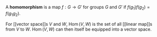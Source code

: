A **homomorphism** is a map $f: G \to G'$ for groups $G$ and $G'$ if $f(g_1)f(g_2)=f(g_1g_2)$. 

For [[vector space]]s $V$ and $W$, $\operatorname{Hom}(V, W)$ is the set of all [[linear map]]s from $V$ to $W$. $\operatorname{Hom}(V, W)$ can then itself be equipped into a vector space.